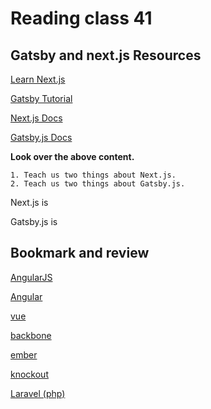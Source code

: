 # Reading class 41

## Gatsby and next.js Resources

[Learn Next.js](https://nextjs.org/learn/basics/create-nextjs-app)


[Gatsby Tutorial](https://www.gatsbyjs.com/docs/tutorial/getting-started/)


[Next.js Docs](https://nextjs.org/docs)


[Gatsby.js Docs](https://www.gatsbyjs.com/docs/)


**Look over the above content.**

    1. Teach us two things about Next.js.
    2. Teach us two things about Gatsby.js.

Next.js is 

Gatsby.js is 

## Bookmark and review

[AngularJS](https://angularjs.org/)

[Angular](https://angular.io/)

[vue](https://vuejs.org/)

[backbone](http://backbonejs.org/)

[ember](https://emberjs.com/)

[knockout](https://knockoutjs.com/)

[Laravel (php)](https://laravel.com/)
